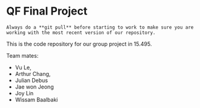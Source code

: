 QF Final Project
================
```
Always do a **git pull** before starting to work to make sure you are working with the most recent version of our repository.
```

This is the code repository for our group project in 15.495.

Team mates:
* Vu Le,
* Arthur Chang,
* Julian Debus
* Jae won Jeong
* Joy Lin
* Wissam Baalbaki
